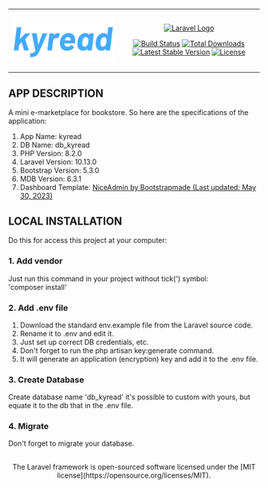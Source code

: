 <table align="center" style="border: none">
 <tr>
    <td>
        <p align="center"><a href="https://github.com/kyriten/kyread"><img src="https://raw.githubusercontent.com/kyriten/kyread/master/kyread-logo.svg" width="400" alt="kyread Logo"></a></p>         </td>
    <td>
        <p align="center"><a href="https://laravel.com" target="_blank"><img src="https://raw.githubusercontent.com/laravel/art/master/logo-lockup/5%20SVG/2%20CMYK/1%20Full%20Color/laravel-logolockup-cmyk-red.svg" width="400" alt="Laravel Logo"></a></p>
        <p align="center">
            <a href="https://github.com/laravel/framework/actions"><img src="https://github.com/laravel/framework/workflows/tests/badge.svg" alt="Build Status"></a>
            <a href="https://packagist.org/packages/laravel/framework"><img src="https://img.shields.io/packagist/dt/laravel/framework" alt="Total Downloads"></a>
            <a href="https://packagist.org/packages/laravel/framework"><img src="https://img.shields.io/packagist/v/laravel/framework" alt="Latest Stable Version"></a>
            <a href="https://packagist.org/packages/laravel/framework"><img src="https://img.shields.io/packagist/l/laravel/framework" alt="License"></a>
        </p>
     </td>
 </tr>
</table>



## APP DESCRIPTION

A mini e-marketplace for bookstore. So here are the specifications of the application:
<ol>
<li>App Name: kyread</li>
<li>DB Name: db_kyread</li>
<li>PHP Version: 8.2.0</li>
<li>Laravel Version: 10.13.0</li>
<li>Bootstrap Version: 5.3.0</li>
<li>MDB Version: 6.3.1</li>
<li>Dashboard Template: <a href="https://bootstrapmade.com/nice-admin-bootstrap-admin-html-template/">NiceAdmin by Bootstrapmade (Last updated: May 30, 2023)</a></li>
</ol>

## LOCAL INSTALLATION
  Do this for access this project at your computer:

### 1. Add vendor <br>
Just run this command in your project without tick(') symbol: 
<br>
'composer install'

### 2. Add .env file
<ol>
<li>Download the standard env.example file from the Laravel source code.</li>
<li>Rename it to .env and edit it.</li>
<li>Just set up correct DB credentials, etc.</li>
<li>Don't forget to run the php artisan key:generate command.</li>
<li>It will generate an application (encryption) key and add it to the .env file.</li>
</ol>

### 3. Create Database
Create database name 'db_kyread' it's possible to custom with yours, but equate it to the db that in the .env file. 

### 4. Migrate
Don't forget to migrate your database.


## 

<p align="center"> The Laravel framework is open-sourced software licensed under the [MIT license](https://opensource.org/licenses/MIT).</p>

